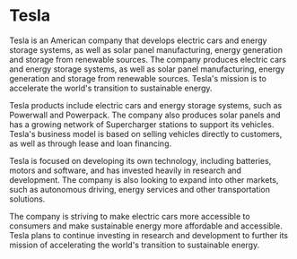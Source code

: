 

# **Tesla**

Tesla is an American company that develops electric cars and energy storage systems, as well as solar panel manufacturing, energy generation and storage from renewable sources. The company produces electric cars and energy storage systems, as well as solar panel manufacturing, energy generation and storage from renewable sources. Tesla's mission is to accelerate the world's transition to sustainable energy.

Tesla products include electric cars and energy storage systems, such as Powerwall and Powerpack. The company also produces solar panels and has a growing network of Supercharger stations to support its vehicles. Tesla's business model is based on selling vehicles directly to customers, as well as through lease and loan financing.

Tesla is focused on developing its own technology, including batteries, motors and software, and has invested heavily in research and development. The company is also looking to expand into other markets, such as autonomous driving, energy services and other transportation solutions.

The company is striving to make electric cars more accessible to consumers and make sustainable energy more affordable and accessible. Tesla plans to continue investing in research and development to further its mission of accelerating the world's transition to sustainable energy.